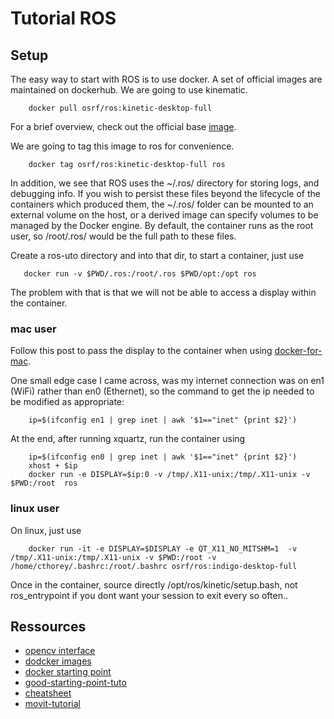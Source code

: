 # Tutorial ROS 

## Setup

The easy  way to start with  ROS is to  use docker. A set  of official
images are maintained on dockerhub. We are going to use kinematic.

```
    docker pull osrf/ros:kinetic-desktop-full
```

For     a    brief     overview,     check     out    the     official
base [image](https://hub.docker.com/_/ros/).

We are going to tag this image to ros for convenience.

```
    docker tag osrf/ros:kinetic-desktop-full ros
```
 
 In addition, we  see that ROS uses the ~/.ros/  directory for storing
 logs, and debugging  info. If you wish to persist  these files beyond
 the  lifecycle of  the containers  which produced  them, the  ~/.ros/
 folder can be mounted to an external volume on the host, or a derived
 image can  specify volumes  to be  managed by  the Docker  engine. By
 default, the container runs as the root user, so /root/.ros/ would be
 the full path to these files.
 
 Create a ros-uto directory and into that dir, to start a container, just use
 
 ```
    docker run -v $PWD/.ros:/root/.ros $PWD/opt:/opt ros
 ```

The problem with that is that we  will not be able to access a display
within the container. 

### mac user

Follow  this post  to pass  the display  to the  container when  using
[docker-for-mac](https://fredrikaverpil.github.io/2016/07/31/docker-for-mac-and-gui-applications/).

One small edge  case I came across, was my  internet connection was on
en1 (WiFi)  rather than en0 (Ethernet),  so the command to  get the ip
needed to be modified as appropriate:

```
    ip=$(ifconfig en1 | grep inet | awk '$1=="inet" {print $2}')
```
At the end, after running xquartz, run the container using

```
    ip=$(ifconfig en0 | grep inet | awk '$1=="inet" {print $2}')
    xhost + $ip
    docker run -e DISPLAY=$ip:0 -v /tmp/.X11-unix:/tmp/.X11-unix -v $PWD:/root  ros
```

### linux user

On linux, just use

```
    docker run -it -e DISPLAY=$DISPLAY -e QT_X11_NO_MITSHM=1  -v /tmp/.X11-unix:/tmp/.X11-unix -v $PWD:/root -v /home/cthorey/.bashrc:/root/.bashrc osrf/ros:indigo-desktop-full 
```

Once in the container, source directly /opt/ros/kinetic/setup.bash, not ros_entrypoint if you dont want your session to exit every so often..

## Ressources 

-  [opencv interface](http://wiki.ros.org/cv_bridge/Tutorials/ConvertingBetweenROSImagesAndOpenCVImagesPython)
- [dodcker images](https://hub.docker.com/r/osrf/ros/tags/)
- [docker starting point](http://teslacore.blogspot.co.uk/2016/07/docker-for-our-ros-robotic-overlords.html)
- [good-starting-point-tuto](http://moorerobots.com/blog)
- [cheatsheet](https://rych.dcc.uchile.cl/lib/exe/fetch.php?media=documentacion:roscheatsheet_catkin.pdf)
- [movit-tutorial](http://docs.ros.org/kinetic/api/moveit_tutorials/html/)




